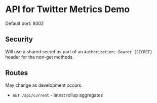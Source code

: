 # API for Twitter Metrics Demo

Default port: 8002

## Security

Will use a shared secret as part of an `Authorization: Bearer {SECRET}` header
for the non-get methods.

## Routes

May change as development occurs.

- `GET /api/current` - latest rollup aggregates
